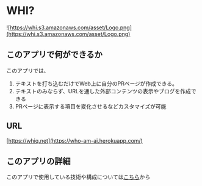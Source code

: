 # WHI?
![https://whi.s3.amazonaws.com/asset/Logo.png](https://whi.s3.amazonaws.com/asset/Logo.png)
## このアプリで何ができるか
このアプリでは、
1. テキストを打ち込むだけでWeb上に自分のPRページが作成できる。
2. テキストのみならず、URLを通した外部コンテンツの表示やブログを作成できる
3. PRページに表示する項目を変化させるなどカスタマイズが可能

## URL
[https://whiq.net](https://who-am-ai.herokuapp.com/)

## このアプリの詳細
このアプリで使用している技術や構成については[こちら](https://github.com/santooooooo/WHI/tree/main/WHI)から
